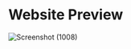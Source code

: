 # Website Preview
![Screenshot (1008)](https://user-images.githubusercontent.com/50952901/155882784-bfa8c0a3-19bd-40ca-bcc1-16d3fc6fce0f.png)
